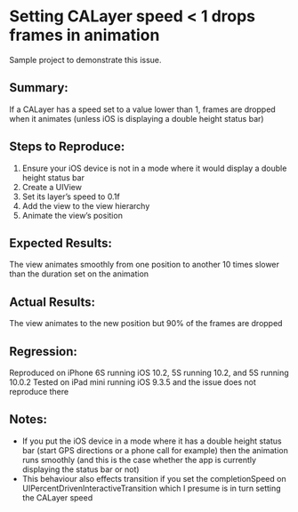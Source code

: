 # Setting CALayer speed < 1 drops frames in animation

Sample project to demonstrate this issue.

## Summary:
If a CALayer has a speed set to a value lower than 1, frames are dropped when it animates (unless iOS is displaying a double height status bar)

## Steps to Reproduce:
1. Ensure your iOS device is not in a mode where it would display a double height status bar
2. Create a UIView
3. Set its layer’s speed to 0.1f
4. Add the view to the view hierarchy
5. Animate the view’s position

## Expected Results:
The view animates smoothly from one position to another 10 times slower than the duration set on the animation

## Actual Results:
The view animates to the new position but 90% of the frames are dropped

## Regression:
Reproduced on iPhone 6S running iOS 10.2, 5S running 10.2, and 5S running 10.0.2
Tested on iPad mini running iOS 9.3.5 and the issue does not reproduce there

## Notes:
- If you put the iOS device in a mode where it has a double height status bar (start GPS directions or a phone call for example) then the animation runs smoothly (and this is the case whether the app is currently displaying the status bar or not)
- This behaviour also effects transition if you set the completionSpeed on UIPercentDrivenInteractiveTransition which I presume is in turn setting the CALayer speed
